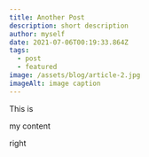 ```yaml
---
title: Another Post
description: short description
author: myself
date: 2021-07-06T00:19:33.864Z
tags:
  - post
  - featured
image: /assets/blog/article-2.jpg
imageAlt: image caption
---
```

This is

my content

right